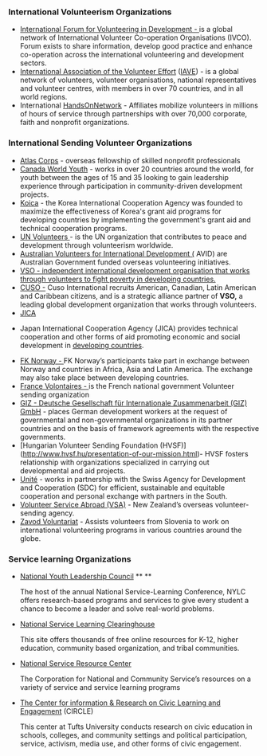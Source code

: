 

### **International Volunteerism Organizations**


*   [International Forum for Volunteering in Development - ](http://forum-ids.org/)
        is a global network of International Volunteer Co-operation Organisations (IVCO). Forum exists to share information, develop good practice and enhance
        co-operation across the international volunteering and development sectors.
*   [International Association of the Volunteer Effort](http://www.iave.org/)
        ([IAVE](http://www.iave.org/)) - is a global network of volunteers, volunteer organisations, national representatives and volunteer centres,
        with members in over 70 countries, and in all world regions.
*   International [HandsOnNetwork](http://www.handsonnetwork.org/actioncenters/newmembers) - Affiliates mobilize volunteers in millions of hours
        of service through partnerships with over 70,000 corporate, faith and nonprofit organizations.

### **International Sending Volunteer Organizations**

*   [Atlas Corps](http://www.atlascorps.org/)
        - overseas fellowship of skilled nonprofit professionals
*   [Canada World Youth](http://canadaworldyouth.org/)
        - works in over 20 countries around the world, for youth between the ages of 15 and 35 looking to gain leadership experience through participation in
        community-driven development projects.
*   [Koica](http://www.koica.go.kr/english/main.html)
        - the Korea International Cooperation Agency was founded to maximize the effectiveness of Korea's grant aid programs for developing countries by
        implementing the government's grant aid and technical cooperation programs.
*   [UN Volunteers ](http://www.unv.org/)
        - is the UN organization that contributes to peace and development through volunteerism worldwide.
*   [Australian Volunteers for International Development ](http://www.australianaidvolunteers.gov.au/)
        <u>(</u>
        AVID) are Australian Government funded overseas volunteering initiatives.
*   [
            VSO - independent international development organisation that works through volunteers to fight poverty in developing countries.
        ](http://www.vsointernational.org/)
*   [CUSO -](http://www.cusointernational.org/)
        Cuso International recruits American, Canadian, Latin American and Caribbean citizens, and is a strategic alliance partner of **VSO,** a
        leading global development organization that works through volunteers.
*   [JICA](http://www.jica.go.jp/english/)
- Japan International Cooperation Agency (JICA) provides technical cooperation and other forms of aid promoting economic and social development in        [developing countries](http://en.wikipedia.org/wiki/Developing_countries).
*   [FK Norway - ](http://www.fredskorpset.no/en/)
        FK Norway’s participants take part in exchange between Norway and countries in Africa, Asia and Latin America. The exchange may also take place between
        developing countries.
*   [France Volontaires - ](http://www.france-volontaires.org/)
        is the French national government Volunteer sending organization
*   [GIZ - Deutsche Gesellschaft für Internationale Zusammenarbeit (GIZ) GmbH](http://www.giz.de/)
        - places German development workers at the request of governmental and non-governmental organizations in its partner countries and on the basis of framework agreements with the respective governments.
* [Hungarian Volunteer Sending Foundation (HVSF)] (http://www.hvsf.hu/presentation-of-our-mission.html)- HVSF fosters relationship with organizations specialized in carrying out developmental and aid projects.
*   [Unité](http://www.unite-ch.org/)
        - works in partnership with the Swiss Agency for Development and Cooperation (SDC) for efficient, sustainable and equitable cooperation and personal
        exchange with partners in the South.
*   [Volunteer Service Abroad (VSA)](http://www.vsa.org.nz/) - New Zealand’s overseas volunteer-sending agency.
*   [Zavod Voluntariat](http://www.zavod-voluntariat.si/?lang=en) - Assists volunteers from Slovenia to work on international volunteering programs in various countries around the globe.

### **Service learning Organizations**

*   [National Youth Leadership Council](http://www.nylc.org/)
        ** **

    The host of the annual National Service-Learning Conference, NYLC offers research-based programs and services to give every student a chance to become a
    leader and solve real-world problems.

*   [National Service Learning Clearinghouse](https://gsn.nylc.org/clearinghouse)

    This site offers thousands of free online resources for K-12, higher education, community based organization, and tribal communities. 

*   [National Service Resource Center](http://www.nationalserviceresources.org/)

    The Corporation for National and Community Service’s resources on a variety of service and service learning programs

*   [The Center for information &amp; Research on Civic Learning and Engagement](http://www.civicyouth.org/)
        (CIRCLE)

    This center at Tufts University conducts research on civic education in schools, colleges, and community settings and political participation, service,
    activism, media use, and other forms of civic engagement.


